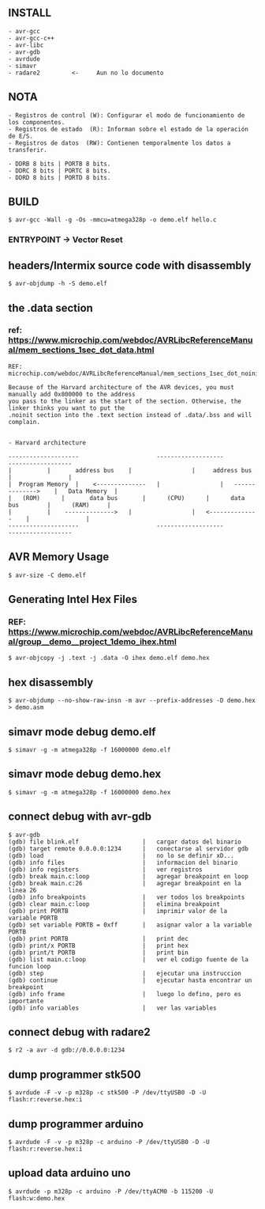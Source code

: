 ## INSTALL
~~~
- avr-gcc
- avr-gcc-c++
- avr-libc
- avr-gdb
- avrdude
- simavr
- radare2         <-     Aun no lo documento
~~~

## NOTA
~~~
- Registros de control (W): Configurar el modo de funcionamiento de los componentes.
- Registros de estado  (R): Informan sobre el estado de la operación de E/S.
- Registros de datos  (RW): Contienen temporalmente los datos a transferir.

- DDRB 8 bits | PORTB 8 bits.
- DDRC 8 bits | PORTC 8 bits.
- DDRD 8 bits | PORTD 8 bits.

~~~


## BUILD
~~~
$ avr-gcc -Wall -g -Os -mmcu=atmega328p -o demo.elf hello.c
~~~

### ENTRYPOINT -> Vector Reset

## headers/Intermix source code with disassembly
~~~
$ avr-objdump -h -S demo.elf
~~~

## the .data section 
### ref: https://www.microchip.com/webdoc/AVRLibcReferenceManual/mem_sections_1sec_dot_data.html
~~~
REF:
microchip.com/webdoc/AVRLibcReferenceManual/mem_sections_1sec_dot_noinit.html#mem_sections_1harvard_arch

Because of the Harvard architecture of the AVR devices, you must manually add 0x800000 to the address
you pass to the linker as the start of the section. Otherwise, the linker thinks you want to put the
.noinit section into the .text section instead of .data/.bss and will complain.


- Harvard architecture 

--------------------                      -------------------                      ------------------
|		   |       address bus    |                 |     address bus      |                |
|  Program Memory  |    <--------------   |                 |   -------------->    |   Data Memory  |
|	(ROM)      |       data bus       |      (CPU)      |      data bus        |      (RAM)     |
|		   |    -------------->   |                 |   <--------------    |                |
--------------------                      -------------------                      ------------------
~~~

## AVR Memory Usage
~~~
$ avr-size -C demo.elf
~~~

## Generating Intel Hex Files
### REF: https://www.microchip.com/webdoc/AVRLibcReferenceManual/group__demo__project_1demo_ihex.html
~~~
$ avr-objcopy -j .text -j .data -O ihex demo.elf demo.hex
~~~

## hex disassembly
~~~
$ avr-objdump --no-show-raw-insn -m avr --prefix-addresses -D demo.hex > demo.asm
~~~

## simavr mode debug demo.elf
~~~
$ simavr -g -m atmega328p -f 16000000 demo.elf
~~~

## simavr mode debug demo.hex
~~~
$ simavr -g -m atmega328p -f 16000000 demo.hex
~~~

## connect debug with avr-gdb
~~~
$ avr-gdb
(gdb) file blink.elf                  |   cargar datos del binario
(gdb) target remote 0.0.0.0:1234      |   conectarse al servidor gdb
(gdb) load                            |   no lo se definir xD...
(gdb) info files                      |   informacion del binario
(gdb) info registers                  |   ver registros
(gdb) break main.c:loop               |   agregar breakpoint en loop
(gdb) break main.c:26                 |   agregar breakpoint en la linea 26
(gdb) info breakpoints                |   ver todos los breakpoints
(gdb) clear main.c:loop               |   elimina breakpoint
(gdb) print PORTB                     |   imprimir valor de la variable PORTB
(gdb) set variable PORTB = 0xff       |   asignar valor a la variable PORTB
(gdb) print PORTB                     |   print dec
(gdb) print/x PORTB                   |   print hex
(gdb) print/t PORTB                   |   print bin
(gdb) list main.c:loop                |   ver el codigo fuente de la funcion loop
(gdb) step                            |   ejecutar una instruccion
(gdb) continue                        |   ejecutar hasta encontrar un breakpoint
(gdb) info frame                      |   luego lo defino, pero es importante
(gdb) info variables                  |   ver las variables
~~~

## connect debug with radare2
~~~
$ r2 -a avr -d gdb://0.0.0.0:1234
~~~

## dump programmer stk500
~~~
$ avrdude -F -v -p m328p -c stk500 -P /dev/ttyUSB0 -D -U flash:r:reverse.hex:i
~~~

## dump programmer arduino
~~~
$ avrdude -F -v -p m328p -c arduino -P /dev/ttyUSB0 -D -U flash:r:reverse.hex:i
~~~

## upload data arduino uno
~~~
$ avrdude -p m328p -c arduino -P /dev/ttyACM0 -b 115200 -U flash:w:demo.hex
~~~
